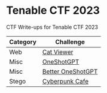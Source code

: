 # Tenable CTF 2023

CTF Write-ups for Tenable CTF 2023

| Category | Challenge |
| ----------- | ----------- |
| Web | [Cat Viewer](https://github.com/alp361/ctf-writeups/tree/main/Tenable%20CTF%202023/Cat%20Viewer) |
| Misc | [OneShotGPT]() |
| Misc | [Better OneShotGPT](https://github.com/alp361/ctf-writeups/tree/main/Tenable%20CTF%202023/Better%20OneShotGPT) |
| Stego | [Cyberpunk Cafe](https://github.com/alp361/ctf-writeups/tree/main/Tenable%20CTF%202023/Cyberpunk%20Cafe) |
